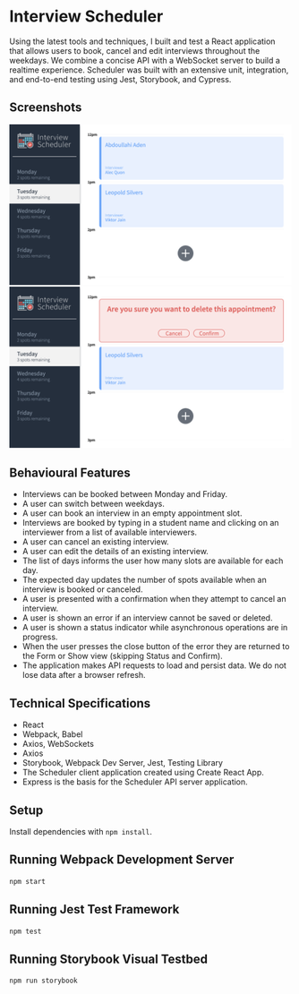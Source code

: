 # Interview Scheduler

Using the latest tools and techniques, I built and test a React application that allows users to book, cancel and edit interviews throughout the weekdays. We combine a concise API with a WebSocket server to build a realtime experience. Scheduler was built with an extensive unit, integration, and end-to-end testing using Jest, Storybook, and Cypress.

## Screenshots

!["Appointments"](https://github.com/Adena7/scheduler/blob/master/docs/Appointments.png?raw=true)
!["Delete Appointments"](https://github.com/Adena7/scheduler/blob/master/docs/Delete-Appointment-confirmation.png?raw=true)

## Behavioural Features
- Interviews can be booked between Monday and Friday.
- A user can switch between weekdays.
- A user can book an interview in an empty appointment slot.
- Interviews are booked by typing in a student name and clicking on an interviewer from a list of available interviewers.
- A user can cancel an existing interview.
- A user can edit the details of an existing interview.
- The list of days informs the user how many slots are available for each day.
- The expected day updates the number of spots available when an interview is booked or canceled.
- A user is presented with a confirmation when they attempt to cancel an interview.
- A user is shown an error if an interview cannot be saved or deleted.
- A user is shown a status indicator while asynchronous operations are in progress.
- When the user presses the close button of the error they are returned to the Form or Show view (skipping Status and Confirm).
- The application makes API requests to load and persist data. We do not lose data after a browser refresh.

## Technical Specifications
- React
- Webpack, Babel
- Axios, WebSockets
- Axios
- Storybook, Webpack Dev Server, Jest, Testing Library
- The Scheduler client application created using Create React App.   
- Express is the basis for the Scheduler API server application.


## Setup

Install dependencies with `npm install`.

## Running Webpack Development Server

```sh
npm start
```

## Running Jest Test Framework

```sh
npm test
```

## Running Storybook Visual Testbed

```sh
npm run storybook
```
